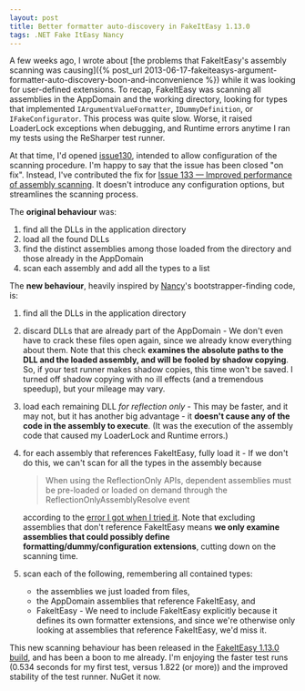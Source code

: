 ```yaml
---
layout: post
title: Better formatter auto-discovery in FakeItEasy 1.13.0
tags: .NET Fake ItEasy Nancy
---
```


A few weeks ago, I wrote about [the problems that FakeItEasy's
assembly scanning was causing]({% post_url 2013-06-17-fakeiteasys-argument-formatter-auto-discovery-boon-and-inconvenience %}) while it was looking for user-defined extensions. To recap,
FakeItEasy was scanning all assemblies in the AppDomain and the
working directory, looking for types that implemented
`IArgumentValueFormatter`, `IDummyDefinition`, or
`IFakeConfigurator`. This process was quite slow. Worse, it raised
LoaderLock exceptions when debugging, and Runtime errors anytime I ran
my tests using the ReSharper test runner.


At that time, I'd opened <a href="https://github.com/FakeItEasy/FakeItEasy/issues/130">issue130</a>, intended to allow configuration of the scanning
procedure. I'm happy to say that the issue has been closed "on
fix". Instead, I've contributed the fix for <a href="https://github.com/FakeItEasy/FakeItEasy/issues/133">Issue 133 &mdash; Improved performance of assembly scanning</a>. It doesn't
introduce any configuration options, but streamlines the scanning
process.

<!--more-->

The **original behaviour** was:

1. find all the DLLs in the application directory
1. load all the found DLLs
1. find the distinct assemblies among those loaded from the directory and those already in the AppDomain
1. scan each assembly and add all the types to a list

The **new behaviour**, heavily inspired by <a href="http://nancyfx.org/">Nancy</a>'s bootstrapper-finding code, is:

1. find all the DLLs in the application directory
1. discard DLLs that are already part of the AppDomain - We don't even have to crack these files open again, since we already know everything about them. Note that this check **examines the absolute paths to the DLL and the loaded assembly, and will be fooled by shadow copying**. So, if your test runner makes shadow copies, this time won't be saved. I turned off shadow copying with no ill effects (and a tremendous speedup), but your mileage may vary.
1. load each remaining DLL _for reflection only_ - This may be faster, and it may not, but it has another big advantage - it **doesn't cause any of the code in the assembly to execute**. (It was the execution of the assembly code that caused my LoaderLock and Runtime errors.)
1. for each assembly that references FakeItEasy, fully load it - If we don't do this, we can't scan for all the types in the assembly because 

    > When using the ReflectionOnly APIs, dependent assemblies must be pre-loaded or loaded on demand through the ReflectionOnlyAssemblyResolve event

    according to the <a href="https://github.com/FakeItEasy/FakeItEasy/issues/133#issuecomment-19728061">error I got when I tried it</a>. Note that excluding assemblies that don't reference FakeItEasy means **we only examine assemblies that could possibly define formatting/dummy/configuration extensions**, cutting down on the scanning time.

1. scan each of the following, remembering all contained types:

    * the assemblies we just loaded from files,
    * the AppDomain assemblies that reference FakeItEasy, and
    * FakeItEasy - We need to include FakeItEasy explicitly because it
      defines its own formatter extensions, and since we're otherwise
      only looking at assemblies that reference FakeItEasy, we'd miss
      it.

This new scanning behaviour has been released in the <a
href="https://www.nuget.org/packages/FakeItEasy/1.13.0">FakeItEasy
1.13.0 build</a>, and has been a boon to me already. I'm enjoying the
faster test runs (0.534 seconds for my first test, versus 1.822 (or
more)) and the improved stability of the test runner. NuGet it now.